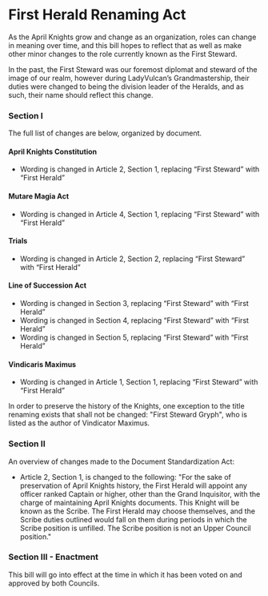 [Bill number: 9-102]: #
[Author: First Officer Link922]: #
[Author: First Steward Goffstown]: #
[Proposed Date: 5/17/2024]: #
[Passed Date: 5/31/2024]: #

# First Herald Renaming Act

As the April Knights grow and change as an organization, roles can change in meaning over time, and this bill hopes to reflect that as well as make other minor changes to the role currently known as the First Steward.

In the past, the First Steward was our foremost diplomat and steward of the image of our realm, however during LadyVulcan’s Grandmastership, their duties were changed to being the division leader of the Heralds, and as such, their name should reflect this change.

### Section I

The full list of changes are below, organized by document.

#### April Knights Constitution

* Wording is changed in Article 2, Section 1, replacing “First Steward” with “First Herald”

#### Mutare Magia Act

* Wording is changed in Article 4, Section 1, replacing “First Steward” with “First Herald”

#### Trials

* Wording is changed in Article 2, Section 2, replacing “First Steward” with “First Herald”

#### Line of Succession Act

* Wording is changed in Section 3, replacing “First Steward” with “First Herald”
* Wording is changed in Section 4, replacing “First Steward” with “First Herald”
* Wording is changed in Section 5, replacing “First Steward” with “First Herald”

#### Vindicaris Maximus

* Wording is changed in Article 1, Section 1, replacing “First Steward” with “First Herald”

In order to preserve the history of the Knights, one exception to the title renaming exists that shall not be changed: "First Steward Gryph", who is listed as the author of Vindicator Maximus.

### Section II

An overview of changes made to the Document Standardization Act:

* Article 2, Section 1, is changed to the following: "For the sake of preservation of April Knights history, the First Herald will appoint any officer ranked Captain or higher, other than the Grand Inquisitor, with the charge of maintaining April Knights documents. This Knight will be known as the Scribe. The First Herald may choose themselves, and the Scribe duties outlined would fall on them during periods in which the Scribe position is unfilled. The Scribe position is not an Upper Council position."

### Section III - Enactment

This bill will go into effect at the time in which it has been voted on and approved by both Councils.
